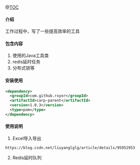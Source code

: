 @[TOC](carp)

#### 介绍
工作过程中，写了一些提高效率的工具

#### 包含内容
1. 使用的Java工具类
2. redis延时任务
3. 分布式锁等


#### 安装使用
```xml
<dependency>
  <groupId>com.github.rxyor</groupId>
  <artifactId>carp-parent</artifactId>
  <version>1.0.3</version>
  <type>pom</type>
</dependency>
```

#### 使用说明

1. Excel导入导出
```
https://blog.csdn.net/liuyanglglg/article/details/95952953
```
2. Redis延时队列

